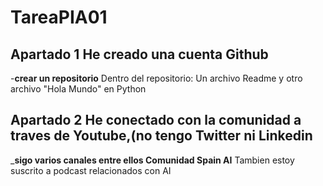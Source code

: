 # TareaPIA01
## Apartado 1 He creado una cuenta  Github
-**crear un repositorio**
Dentro del repositorio: Un archivo Readme y otro archivo "Hola Mundo" en Python
## Apartado 2 He conectado con la comunidad a traves de Youtube,(no tengo Twitter ni Linkedin
_**sigo varios canales entre ellos Comunidad Spain AI**
Tambien estoy suscrito a podcast relacionados con AI
